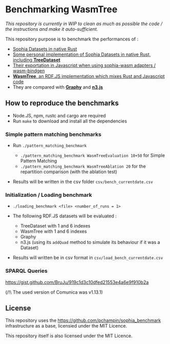 # Benchmarking WasmTree 

*This repository is currently in WIP to clean as much as possible the code / the instructions and make it auto-sufficient.*

This repository purpose is to benchmark the performances of :

- [Sophia Datasets in native Rust](https://github.com/pchampin/sophia_rs/)
- [Some personal implementation of Sophia Datasets in native Rust, including **TreeDataset**](https://github.com/BruJu/wasmify-sophia/tree/master/bjdatasets)
- [Their exportation in Javascript when using sophia-wasm adapters / wasm-bindgen](https://github.com/BruJu/wasmify-sophia)
- [**WasmTree**, an RDF.JS implementation which mixes Rust and Javascript code](https://github.com/BruJu/WasmTreeDataset)
- They are compared with [**Graphy**](https://www.npmjs.com/package/graphy) and [**n3.js**](https://www.npmjs.com/package/n3)

## How to reproduce the benchmarks

- Node.JS, npm, rustc and cargo are required
- Run `make` to download and install all the dependencies

### Simple pattern matching benchmarks

- Run `./pattern_matching_benchmark`
    - `./pattern_matching_benchmark WasmTreeEvaluation 10+50` for Simple Pattern Matching
    - `./pattern_matching_benchmark WasmTreeAblation 20` for the repartition comparison (with the ablation test)

- Results will be written in the csv folder `csv/bench_currentdate.csv`

### Initialization / Loading benchmark

- `./loading_benchmark <file> <number_of_runs = 1>`

- The following RDF.JS datasets will be evaluated :
    - TreeDataset with 1 and 6 indexes
    - WasmTree with 1 and 6 indexes
    - Graphy
    - n3.js (using its `addQuad` method to simulate its behaviour if it was a Dataset)

- Results will written be in csv format in `csv/load_bench_currentdate.csv`

### SPARQL Queries

https://gist.github.com/BruJu/919c1d3c10dfed21553e4a6e9f910b2a 

(/!\\ The used version of Comunica was v1.13.1)


## License

This repository uses the https://github.com/pchampin/sophia_benchmark infrastructure as a base, licensied under the MIT Licence.

This repository itself is also licensed under the MIT Licence.
